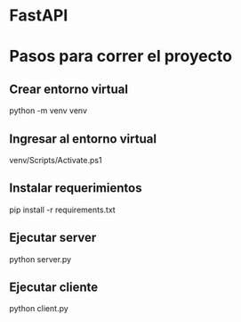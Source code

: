 # FastAPI

# Pasos para correr el proyecto

## Crear entorno virtual

python -m venv venv

## Ingresar al entorno virtual

venv/Scripts/Activate.ps1

## Instalar requerimientos

pip install -r requirements.txt

## Ejecutar server

python server.py

## Ejecutar cliente

python client.py